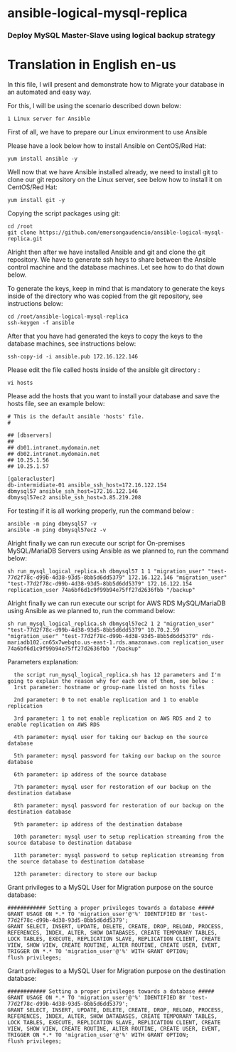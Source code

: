 # ansible-logical-mysql-replica
### Deploy MySQL Master-Slave using logical backup strategy

# Translation in English en-us

 In this file, I will present and demonstrate how to Migrate your database in an automated and easy way.

 For this, I will be using the scenario described down below:
 ```
 1 Linux server for Ansible
 ```

 First of all, we have to prepare our Linux environment to use Ansible

 Please have a look below how to install Ansible on CentOS/Red Hat:
 ```
 yum install ansible -y
 ```
 Well now that we have Ansible installed already, we need to install git to clone our git repository on the Linux server, see below how to install it on CentOS/Red Hat:
 ```
 yum install git -y
 ```

 Copying the script packages using git:
 ```
 cd /root
 git clone https://github.com/emersongaudencio/ansible-logical-mysql-replica.git
 ```
 Alright then after we have installed Ansible and git and clone the git repository. We have to generate ssh heys to share between the Ansible control machine and the database machines. Let see how to do that down below.

 To generate the keys, keep in mind that is mandatory to generate the keys inside of the directory who was copied from the git repository, see instructions below:
 ```
 cd /root/ansible-logical-mysql-replica
 ssh-keygen -f ansible
 ```
 After that you have had generated the keys to copy the keys to the database machines, see instructions below:
 ```
 ssh-copy-id -i ansible.pub 172.16.122.146
 ```

 Please edit the file called hosts inside of the ansible git directory :
 ```
 vi hosts
 ```
 Please add the hosts that you want to install your database and save the hosts file, see an example below:

 ```
 # This is the default ansible 'hosts' file.
 #

 ## [dbservers]
 ##
 ## db01.intranet.mydomain.net
 ## db02.intranet.mydomain.net
 ## 10.25.1.56
 ## 10.25.1.57

 [galeracluster]
 db-intermidiate-01 ansible_ssh_host=172.16.122.154
 dbmysql57 ansible_ssh_host=172.16.122.146
 dbmysql57ec2 ansible_ssh_host=3.85.219.208
 ```

 For testing if it is all working properly, run the command below :
 ```
 ansible -m ping dbmysql57 -v
 ansible -m ping dbmysql57ec2 -v
 ```

 Alright finally we can run execute our script for On-premises MySQL/MariaDB Servers using Ansible as we planned to, run the command below:
 ```
 sh run_mysql_logical_replica.sh dbmysql57 1 1 "migration_user" "test-77d2f78c-d99b-4d38-93d5-8bb5d6dd5379" 172.16.122.146 "migration_user" "test-77d2f78c-d99b-4d38-93d5-8bb5d6dd5379" 172.16.122.154 replication_user 74a6bf6d1c9f99b94e75ff27d2636fbb "/backup"
 ```

 Alright finally we can run execute our script for AWS RDS MySQL/MariaDB using Ansible as we planned to, run the command below:
 ```
 sh run_mysql_logical_replica.sh dbmysql57ec2 1 2 "migration_user" "test-77d2f78c-d99b-4d38-93d5-8bb5d6dd5379" 10.70.2.59 "migration_user" "test-77d2f78c-d99b-4d38-93d5-8bb5d6dd5379" rds-mariadb102.cn65x7webqto.us-east-1.rds.amazonaws.com replication_user 74a6bf6d1c9f99b94e75ff27d2636fbb "/backup"
 ```

Parameters explanation:

```
  the script run_mysql_logical_replica.sh has 12 parameters and I'm going to explain the reason why for each one of them, see below :
  1rst parameter: hostname or group-name listed on hosts files

  2nd parameter: 0 to not enable replication and 1 to enable replication

  3rd parameter: 1 to not enable replication on AWS RDS and 2 to enable replication on AWS RDS

  4th parameter: mysql user for taking our backup on the source database

  5th parameter: mysql password for taking our backup on the source database

  6th parameter: ip address of the source database

  7th parameter: mysql user for restoration of our backup on the destination database

  8th parameter: mysql password for restoration of our backup on the destination database

  9th parameter: ip address of the destination database

  10th parameter: mysql user to setup replication streaming from the source database to destination database

  11th parameter: mysql password to setup replication streaming from the source database to destination database

  12th parameter: directory to store our backup
```

Grant privileges to a MySQL User for Migration purpose on the source database:

```
############ Setting a proper privileges towards a database #####
GRANT USAGE ON *.* TO 'migration_user'@'%' IDENTIFIED BY 'test-77d2f78c-d99b-4d38-93d5-8bb5d6dd5379';
GRANT SELECT, INSERT, UPDATE, DELETE, CREATE, DROP, RELOAD, PROCESS, REFERENCES, INDEX, ALTER, SHOW DATABASES, CREATE TEMPORARY TABLES, LOCK TABLES, EXECUTE, REPLICATION SLAVE, REPLICATION CLIENT, CREATE VIEW, SHOW VIEW, CREATE ROUTINE, ALTER ROUTINE, CREATE USER, EVENT, TRIGGER ON *.* TO 'migration_user'@'%' WITH GRANT OPTION;
flush privileges;
```

Grant privileges to a MySQL User for Migration purpose on the destination database:

```
############ Setting a proper privileges towards a database #####
GRANT USAGE ON *.* TO 'migration_user'@'%' IDENTIFIED BY 'test-77d2f78c-d99b-4d38-93d5-8bb5d6dd5379';
GRANT SELECT, INSERT, UPDATE, DELETE, CREATE, DROP, RELOAD, PROCESS, REFERENCES, INDEX, ALTER, SHOW DATABASES, CREATE TEMPORARY TABLES, LOCK TABLES, EXECUTE, REPLICATION SLAVE, REPLICATION CLIENT, CREATE VIEW, SHOW VIEW, CREATE ROUTINE, ALTER ROUTINE, CREATE USER, EVENT, TRIGGER ON *.* TO 'migration_user'@'%' WITH GRANT OPTION;
flush privileges;
```
